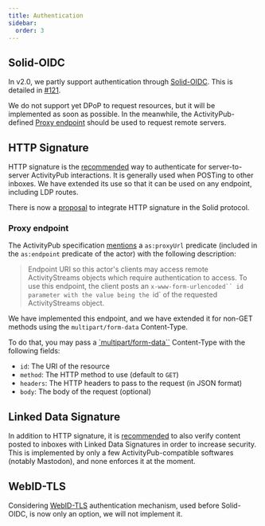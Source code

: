```yaml
---
title: Authentication
sidebar:
  order: 3
---
```


## Solid-OIDC

In v2.0, we partly support authentication through [Solid-OIDC](https://solidproject.org/TR/oidc). This is detailed in [#121](https://github.com/assemblee-virtuelle/activitypods/issues/121).

We do not support yet DPoP to request resources, but it will be implemented as soon as possible.
In the meanwhile, the ActivityPub-defined [Proxy endpoint](activitypub#proxy-endpoint) should be used to request remote servers.

## HTTP Signature

HTTP signature is the [recommended](https://www.w3.org/wiki/SocialCG/ActivityPub/Authentication_Authorization#Signing_requests_using_HTTP_Signatures) way to authenticate for server-to-server ActivityPub interactions. It is generally used when POSTing to other inboxes. We have extended its use so that it can be used on any endpoint, including LDP routes.

There is now a [proposal](https://solid.github.io/httpsig/) to integrate HTTP signature in the Solid protocol.

### Proxy endpoint

The ActivityPub specification [mentions](https://www.w3.org/TR/activitypub/#actor-objects) a `as:proxyUrl` predicate (included in the `as:endpoint` predicate of the actor) with the following description:

> Endpoint URI so this actor's clients may access remote ActivityStreams objects which require authentication to access. To use this endpoint, the client posts an `x-www-form-urlencoded`` id parameter with the value being the `id` of the requested ActivityStreams object.

We have implemented this endpoint, and we have extended it for non-GET methods using the `multipart/form-data` Content-Type.

To do that, you may pass a [`multipart/form-data``](https://developer.mozilla.org/en-US/docs/Web/API/FormData/Using_FormData_Objects) Content-Type with the following fields:

- `id`: The URI of the resource
- `method`: The HTTP method to use (default to `GET`)
- `headers`: The HTTP headers to pass to the request (in JSON format)
- `body`: The body of the request (optional)

## Linked Data Signature

In addition to HTTP signature, it is [recommended](https://www.w3.org/wiki/SocialCG/ActivityPub/Authentication_Authorization#Linked_Data_Signatures) to also verify content posted to inboxes with Linked Data Signatures in order to increase security. This is implemented by only a few ActivityPub-compatible softwares (notably Mastodon), and none enforces it at the moment.

## WebID-TLS

Considering [WebID-TLS](https://www.w3.org/2005/Incubator/webid/spec/tls/) authentication mechanism, used before Solid-OIDC, is now only an option, we will not implement it.
